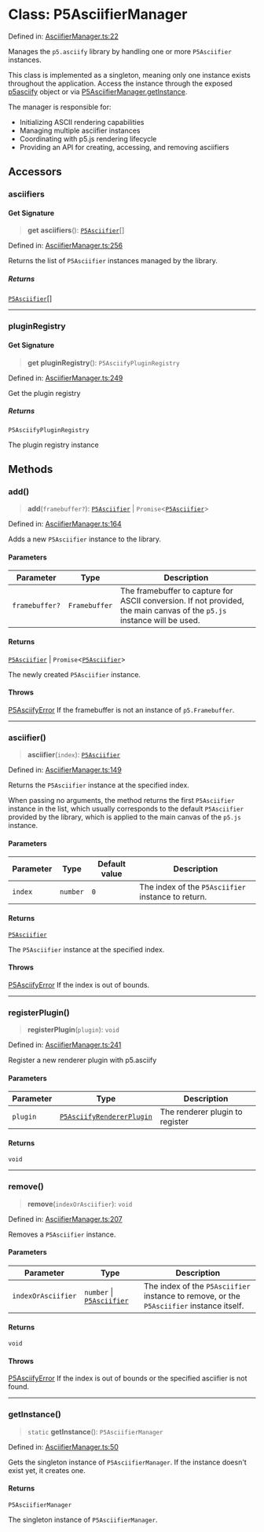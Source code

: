 # Class: P5AsciifierManager

Defined in: [AsciifierManager.ts:22](https://github.com/humanbydefinition/p5.asciify/blob/87ac6f42db0b8651603642d4c687c7a3e314ba5f/src/lib/AsciifierManager.ts#L22)

Manages the `p5.asciify` library by handling one or more `P5Asciifier` instances.

This class is implemented as a singleton, meaning only one instance exists throughout the application.
Access the instance through the exposed [p5asciify](../variables/p5asciify.md) object or via [P5AsciifierManager.getInstance](#getinstance).

The manager is responsible for:

- Initializing ASCII rendering capabilities
- Managing multiple asciifier instances
- Coordinating with p5.js rendering lifecycle
- Providing an API for creating, accessing, and removing asciifiers

## Accessors

### asciifiers

#### Get Signature

> **get** **asciifiers**(): [`P5Asciifier`](P5Asciifier.md)[]

Defined in: [AsciifierManager.ts:256](https://github.com/humanbydefinition/p5.asciify/blob/87ac6f42db0b8651603642d4c687c7a3e314ba5f/src/lib/AsciifierManager.ts#L256)

Returns the list of `P5Asciifier` instances managed by the library.

##### Returns

[`P5Asciifier`](P5Asciifier.md)[]

---

### pluginRegistry

#### Get Signature

> **get** **pluginRegistry**(): `P5AsciifyPluginRegistry`

Defined in: [AsciifierManager.ts:249](https://github.com/humanbydefinition/p5.asciify/blob/87ac6f42db0b8651603642d4c687c7a3e314ba5f/src/lib/AsciifierManager.ts#L249)

Get the plugin registry

##### Returns

`P5AsciifyPluginRegistry`

The plugin registry instance

## Methods

### add()

> **add**(`framebuffer?`): [`P5Asciifier`](P5Asciifier.md) \| `Promise`\<[`P5Asciifier`](P5Asciifier.md)\>

Defined in: [AsciifierManager.ts:164](https://github.com/humanbydefinition/p5.asciify/blob/87ac6f42db0b8651603642d4c687c7a3e314ba5f/src/lib/AsciifierManager.ts#L164)

Adds a new `P5Asciifier` instance to the library.

#### Parameters

| Parameter      | Type          | Description                                                                                                             |
| -------------- | ------------- | ----------------------------------------------------------------------------------------------------------------------- |
| `framebuffer?` | `Framebuffer` | The framebuffer to capture for ASCII conversion. If not provided, the main canvas of the `p5.js` instance will be used. |

#### Returns

[`P5Asciifier`](P5Asciifier.md) \| `Promise`\<[`P5Asciifier`](P5Asciifier.md)\>

The newly created `P5Asciifier` instance.

#### Throws

[P5AsciifyError](P5AsciifyError.md) If the framebuffer is not an instance of `p5.Framebuffer`.

---

### asciifier()

> **asciifier**(`index`): [`P5Asciifier`](P5Asciifier.md)

Defined in: [AsciifierManager.ts:149](https://github.com/humanbydefinition/p5.asciify/blob/87ac6f42db0b8651603642d4c687c7a3e314ba5f/src/lib/AsciifierManager.ts#L149)

Returns the `P5Asciifier` instance at the specified index.

When passing no arguments, the method returns the first `P5Asciifier` instance in the list,
which usually corresponds to the default `P5Asciifier` provided by the library, which is applied to the main canvas of the `p5.js` instance.

#### Parameters

| Parameter | Type     | Default value | Description                                        |
| --------- | -------- | ------------- | -------------------------------------------------- |
| `index`   | `number` | `0`           | The index of the `P5Asciifier` instance to return. |

#### Returns

[`P5Asciifier`](P5Asciifier.md)

The `P5Asciifier` instance at the specified index.

#### Throws

[P5AsciifyError](P5AsciifyError.md) If the index is out of bounds.

---

### registerPlugin()

> **registerPlugin**(`plugin`): `void`

Defined in: [AsciifierManager.ts:241](https://github.com/humanbydefinition/p5.asciify/blob/87ac6f42db0b8651603642d4c687c7a3e314ba5f/src/lib/AsciifierManager.ts#L241)

Register a new renderer plugin with p5.asciify

#### Parameters

| Parameter | Type                                                                                                | Description                     |
| --------- | --------------------------------------------------------------------------------------------------- | ------------------------------- |
| `plugin`  | [`P5AsciifyRendererPlugin`](../p5.asciify/namespaces/plugins/interfaces/P5AsciifyRendererPlugin.md) | The renderer plugin to register |

#### Returns

`void`

---

### remove()

> **remove**(`indexOrAsciifier`): `void`

Defined in: [AsciifierManager.ts:207](https://github.com/humanbydefinition/p5.asciify/blob/87ac6f42db0b8651603642d4c687c7a3e314ba5f/src/lib/AsciifierManager.ts#L207)

Removes a `P5Asciifier` instance.

#### Parameters

| Parameter          | Type                                        | Description                                                                              |
| ------------------ | ------------------------------------------- | ---------------------------------------------------------------------------------------- |
| `indexOrAsciifier` | `number` \| [`P5Asciifier`](P5Asciifier.md) | The index of the `P5Asciifier` instance to remove, or the `P5Asciifier` instance itself. |

#### Returns

`void`

#### Throws

[P5AsciifyError](P5AsciifyError.md) If the index is out of bounds or the specified asciifier is not found.

---

### getInstance()

> `static` **getInstance**(): `P5AsciifierManager`

Defined in: [AsciifierManager.ts:50](https://github.com/humanbydefinition/p5.asciify/blob/87ac6f42db0b8651603642d4c687c7a3e314ba5f/src/lib/AsciifierManager.ts#L50)

Gets the singleton instance of `P5AsciifierManager`.
If the instance doesn't exist yet, it creates one.

#### Returns

`P5AsciifierManager`

The singleton instance of `P5AsciifierManager`.
